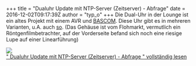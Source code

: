 +++
title = "Dualuhr Update mit NTP-Server (Zeitserver) - Abfrage"
date = 2016-12-02T09:17:39Z
author = "typ_o"
+++
Die Dual-Uhr in der Lounge ist ein altes Projekt mit einem AVR und
[BASCOM](http://www.mcselec.com/?option=com_content&task=view&id=14&Itemid=41).
Diese Uhr gibt es in mehreren Varianten, u.A. auch
[so](https://www.youtube.com/watch?v=HVVzy0h6RqQ). (Das Gehäuse ist vom
Flohmarkt, vermutlich ein Röntgenfilmbetrachter, auf der Vorderseite
befand sich noch eine riesige Lupe auf einer Linearführung)  
  
[![](https://flipdot.org/blog/uploads/_uhr.serendipityThumb.jpg)](https://flipdot.org/blog/uploads/_uhr.jpg)  
[" Dualuhr Update mit NTP-Server (Zeitserver) - Abfrage " vollständig
lesen](https://flipdot.org/blog/archives/359-Dualuhr-Update-mit-NTP-Server-Zeitserver-Abfrage.html#extended)
